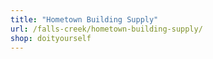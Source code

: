 ```yaml
---
title: "Hometown Building Supply"
url: /falls-creek/hometown-building-supply/
shop: doityourself
---
```

